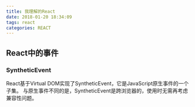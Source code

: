 ```yaml
---
title: 我理解的React
date: 2018-01-20 18:34:09
tags: react
categories: REACT
---
```


## React中的事件
### SyntheticEvent
React基于Virtual DOM实现了SyntheticEvent，它是JavaScript原生事件的一个子集。
与原生事件不同的是，SyntheticEvent是跨浏览器的，使用时无需再考虑兼容性问题。
